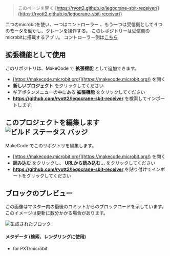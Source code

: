 
> このページを開く [https://ryott2.github.io/legocrane-sbit-receiver/](https://ryott2.github.io/legocrane-sbit-receiver/)

二つのmicrobitを使い、一つはコントローラー 、もう一つは受信側として４つのモータを動かし、クレーンを操作する。
このレポジトリーは受信側のmicrobitに搭載するアプリ。
コントローラー側は[こちら](https://ryott2.github.io/legocrane-sbit-controler/)

## 拡張機能として使用

このリポジトリは、MakeCode で **拡張機能** として追加できます。

* [https://makecode.microbit.org/](https://makecode.microbit.org/) を開く
* **新しいプロジェクト** をクリックしてください
* ギアボタンメニューの中にある **拡張機能** をクリックしてください
* **https://github.com/ryott2/legocrane-sbit-receiver** を検索してインポートします。

## このプロジェクトを編集します ![ビルド ステータス バッジ](https://github.com/ryott2/legocrane-sbit-receiver/workflows/MakeCode/badge.svg)

MakeCode でこのリポジトリを編集します。

* [https://makecode.microbit.org/](https://makecode.microbit.org/) を開く
* **読み込む** をクリックし、 **URLから読み込む...** をクリックしてください
* **https://github.com/ryott2/legocrane-sbit-receiver** を貼り付けてインポートをクリックしてください

## ブロックのプレビュー

この画像はマスター内の最後のコミットからのブロックコードを示しています。
このイメージは更新に数分かかる場合があります。

![生成されたブロック](https://github.com/ryott2/legocrane-sbit-receiver/raw/master/.github/makecode/blocks.png)

#### メタデータ (検索、レンダリングに使用)

* for PXT/microbit
<script src="https://makecode.com/gh-pages-embed.js"></script><script>makeCodeRender("{{ site.makecode.home_url }}", "{{ site.github.owner_name }}/{{ site.github.repository_name }}");</script>
